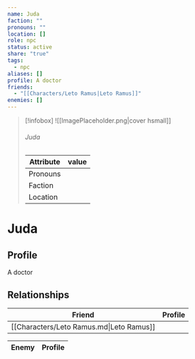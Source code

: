 ```yaml
---
name: Juda
faction: ""
pronouns: ""
location: []
role: npc
status: active
share: "true"
tags:
  - npc
aliases: []
profile: A doctor
friends:
  - "[[Characters/Leto Ramus|Leto Ramus]]"
enemies: []
---
```



> [!infobox]
> ![[ImagePlaceholder.png|cover hsmall]]
> ###### Juda
> Attribute |  value |
> ---|---|
> Pronouns | 
> Faction | 
> Location |  |


# Juda
## Profile
A doctor


## Relationships

| Friend                                   | Profile |
| ---------------------------------------- | ------- |
| [[Characters/Leto Ramus.md\|Leto Ramus]] |         |


| Enemy | Profile |
| ----- | ------- |




